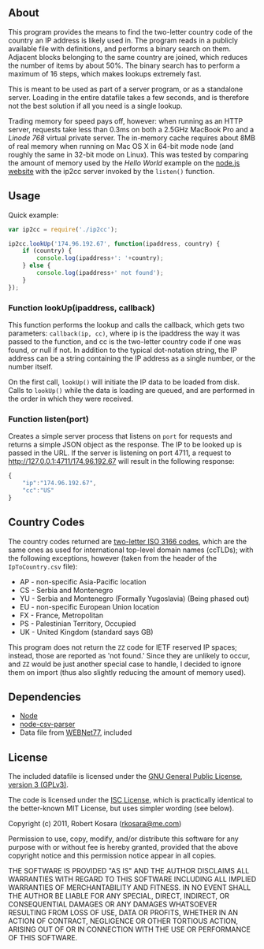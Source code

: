 ## About

This program provides the means to find the two-letter country code of the country an IP address is likely used in. The program reads in a publicly available file with definitions, and performs a binary search on them. Adjacent blocks belonging to the same country are joined, which reduces the number of items by about 50%. The binary search has to perform a maximum of 16 steps, which makes lookups extremely fast.

This is meant to be used as part of a server program, or as a standalone server. Loading in the entire datafile takes a few seconds, and is therefore not the best solution if all you need is a single lookup.

Trading memory for speed pays off, however: when running as an HTTP server, requests take less than 0.3ms on both a 2.5GHz MacBook Pro and a _Linode 768_ virtual private server. The in-memory cache requires about 8MB of real memory when running on Mac OS X in 64-bit mode node (and roughly the same in 32-bit mode on Linux). This was tested by comparing the amount of memory used by the _Hello World_ example on the [node.js website](http://nodejs.org/) with the ip2cc server invoked by the `listen()` function.

## Usage

Quick example:

```javascript
var ip2cc = require('./ip2cc');

ip2cc.lookUp('174.96.192.67', function(ipaddress, country) {
	if (country) {
		console.log(ipaddress+': '+country);
	} else {
		console.log(ipaddress+' not found');
	}
});
```

### Function lookUp(ipaddress, callback)

This function performs the lookup and calls the callback, which gets two parameters: `callback(ip, cc)`, where ip is the ipaddress the way it was passed to the function, and cc is the two-letter country code if one was found, or null if not. In addition to the typical dot-notation string, the IP address can be a string containing the IP address as a single number, or the number itself.

On the first call, `lookUp()` will initiate the IP data to be loaded from disk. Calls to `lookUp()` while the data is loading are queued, and are performed in the order in which they were received.

### Function listen(port)

Creates a simple server process that listens on `port` for requests and returns a simple JSON object as the response. The IP to be looked up is passed in the URL. If the server is listening on port 4711, a request to http://127.0.0.1:4711/174.96.192.67 will result in the following response:

```javascript
{
	"ip":"174.96.192.67",
	"cc":"US"
}
```

## Country Codes

The country codes returned are [two-letter ISO 3166 codes](http://en.wikipedia.org/wiki/ISO_3166), which are the same ones as used for international top-level domain names (ccTLDs); with the following exceptions, however (taken from the header of the `IpToCountry.csv` file):

* AP - non-specific Asia-Pacific location
* CS - Serbia and Montenegro
* YU - Serbia and Montenegro (Formally Yugoslavia) (Being phased out)
* EU - non-specific European Union location
* FX - France, Metropolitan
* PS - Palestinian Territory, Occupied
* UK - United Kingdom (standard says GB)

This program does not return the `ZZ` code for IETF reserved IP spaces; instead, those are reported as 'not found.' Since they are unlikely to occur, and `ZZ` would be just another special case to handle, I decided to ignore them on import (thus also slightly reducing the amount of memory used).

## Dependencies

* [Node](http://nodejs.org/)
* [node-csv-parser](https://github.com/wdavidw/node-csv-parser)
* Data file from [WEBNet77](http://software77.net/geo-ip/), included

## License

The included datafile is licensed under the [GNU General Public License, version 3 (GPLv3)](http://www.gnu.org/licenses/quick-guide-gplv3.html).

The code is licensed under the [ISC License](http://www.opensource.org/licenses/isc-license), which is practically identical to the better-known MIT License, but uses simpler wording (see below).

Copyright (c) 2011, Robert Kosara (rkosara@me.com)

Permission to use, copy, modify, and/or distribute this software for any
purpose with or without fee is hereby granted, provided that the above
copyright notice and this permission notice appear in all copies.

THE SOFTWARE IS PROVIDED "AS IS" AND THE AUTHOR DISCLAIMS ALL WARRANTIES
WITH REGARD TO THIS SOFTWARE INCLUDING ALL IMPLIED WARRANTIES OF
MERCHANTABILITY AND FITNESS. IN NO EVENT SHALL THE AUTHOR BE LIABLE FOR
ANY SPECIAL, DIRECT, INDIRECT, OR CONSEQUENTIAL DAMAGES OR ANY DAMAGES
WHATSOEVER RESULTING FROM LOSS OF USE, DATA OR PROFITS, WHETHER IN AN
ACTION OF CONTRACT, NEGLIGENCE OR OTHER TORTIOUS ACTION, ARISING OUT OF
OR IN CONNECTION WITH THE USE OR PERFORMANCE OF THIS SOFTWARE.